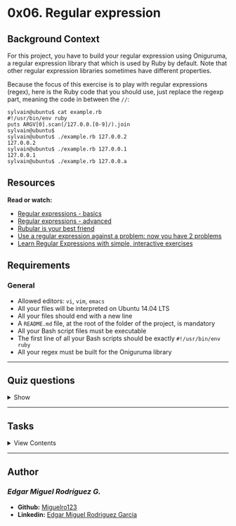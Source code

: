 # 0x06. Regular expression

## Background Context

For this project, you have to build your regular expression using Oniguruma, a regular expression library that which is used by Ruby by default. Note that other regular expression libraries sometimes have different properties.

Because the focus of this exercise is to play with regular expressions (regex), here is the Ruby code that you should use, just replace the regexp part, meaning the code in between the `//`:

```
sylvain@ubuntu$ cat example.rb
#!/usr/bin/env ruby
puts ARGV[0].scan(/127.0.0.[0-9]/).join
sylvain@ubuntu$
sylvain@ubuntu$ ./example.rb 127.0.0.2
127.0.0.2
sylvain@ubuntu$ ./example.rb 127.0.0.1
127.0.0.1
sylvain@ubuntu$ ./example.rb 127.0.0.a
```

## Resources

**Read or watch:**

- [Regular expressions - basics](https://www.slideshare.net/neha_jain/introducing-regular-expressions)
- [Regular expressions - advanced](https://www.slideshare.net/neha_jain/advanced-regular-expressions-80296518)
- [Rubular is your best friend](https://rubular.com/)
- [Use a regular expression against a problem: now you have 2 problems](https://blog.codinghorror.com/regular-expressions-now-you-have-two-problems/)
- [Learn Regular Expressions with simple, interactive exercises](https://regexone.com/)

## Requirements

### General

- Allowed editors: `vi`, `vim`, `emacs`
- All your files will be interpreted on Ubuntu 14.04 LTS
- All your files should end with a new line
- A `README.md` file, at the root of the folder of the project, is mandatory
- All your Bash script files must be executable
- The first line of all your Bash scripts should be exactly `#!/usr/bin/env ruby`
- All your regex must be built for the Oniguruma library

---

## Quiz questions

<details>
<summary>Show</summary>
  
### Question #0

What is the `/holberton/` regexp matching?

- [ ] holbert0n
- [ ] Holberton
- [x] holberton

### Question #1

What is the `/Holbert.n/` regexp matching?

- [x] Holbert.n
- [x] Holberton
- [ ] holberton

### Question #2

What is the `/Holbert*n/` regexp matching?

- [x] Holberttn
- [ ] Holberton
- [ ] Holbert.n

</details>

---

## Tasks

<details>
<summary>View Contents</summary>

### [0. Simply matching Holberton](./0-simply_match_holberton.rb)

Requirements:

- The regular expression must match `Holberton`
- Using the project instructions, create a Ruby script that accepts one argument and pass it to a regular expression matching 
method

Example:

```
sylvain@ubuntu$ ./0-simply_match_holberton.rb Holberton | cat -e
Holberton$
sylvain@ubuntu$ ./0-simply_match_holberton.rb "Holberton School" | cat -e
Holberton$
sylvain@ubuntu$ ./0-simply_match_holberton.rb "Holberton School Holberton" | cat -e
HolbertonHolberton$
sylvain@ubuntu$ ./0-simply_match_holberton.rb "Grace Hopper" | cat -e
$
```

**Repo:**

* GitHub repository: `holberton-system_engineering-devops`
* Directory: `0x06-regular_expressions`
* File: `0-simply_match_holberton.rb`

### [1. Repetition Token #0](./1-repetition_token_0.rb)

Requirements:

- Find the regular expression that will match the above cases
- Using the project instructions, create a Ruby script that accepts one argument and pass it to a regular expression matching method

**Repo:**

* GitHub repository: `holberton-system_engineering-devops`
* Directory: `0x06-regular_expressions`
* File: `1-repetition_token_0.rb`

### [2. Repetition Token #1](./2-repetition_token_1.rb)

Requirements:

- Find the regular expression that will match the above cases
- Using the project instructions, create a Ruby script that accepts one argument and pass it to a regular expression matching method

**Repo:**

* GitHub repository: `holberton-system_engineering-devops`
* Directory: `0x06-regular_expressions`
* File: `2-repetition_token_1.rb`

### [3. Repetition Token #2](./3-repetition_token_2.rb)

Requirements:

- Find the regular expression that will match the above cases
- Using the project instructions, create a Ruby script that accepts one argument and pass it to a regular expression matching method

**Repo:**

* GitHub repository: `holberton-system_engineering-devops`
* Directory: `0x06-regular_expressions`
* File: `3-repetition_token_2.rb`

### [4. Repetition Token #3](./4-repetition_token_3.rb)

Requirements:

- Find the regular expression that will match the above cases
- Using the project instructions, create a Ruby script that accepts one argument and pass it to a regular expression matching method

**Repo:**

* GitHub repository: `holberton-system_engineering-devops`
* Directory: `0x06-regular_expressions`
* File: `4-repetition_token_3.rb`

### [5. Not quite HBTN yet](./5-beginning_and_end.rb)

Requirements:

- The regular expression must be exactly matching a string that starts with h ends with n and can have any single character in between
- Using the project instructions, create a Ruby script that accepts one argument and pass it to a regular expression matching method

Example:

```
sylvain@ubuntu$ ./5-beginning_and_end.rb 'hn' | cat -e
$
sylvain@ubuntu$ ./5-beginning_and_end.rb 'hbn' | cat -e
hbn$
sylvain@ubuntu$ ./5-beginning_and_end.rb 'hbtn' | cat -e
$
sylvain@ubuntu$ ./5-beginning_and_end.rb 'h8n' | cat -e
h8n$
sylvain@ubuntu$
$
```

**Repo:**

* GitHub repository: `holberton-system_engineering-devops`
* Directory: `0x06-regular_expressions`
* File: `5-beginning_and_end.rb`

### [6. Call me maybe](./6-phone_number.rb)

This task is brought to you by Holberton mentor Neha Jain, Senior Software Engineer at LinkedIn.

Requirement:

- The regular expression must match a 10 digit phone number

Example:

```
sylvain@ubuntu$ ./6-phone_number.rb 4155049898 | cat -e
4155049898$
sylvain@ubuntu$ ./6-phone_number.rb " 4155049898" | cat -e
$
sylvain@ubuntu$ ./6-phone_number.rb "415 504 9898" | cat -e
$
sylvain@ubuntu$ ./6-phone_number.rb "415-504-9898" | cat -e
$
sylvain@ubuntu$
```

**Repo:**

* GitHub repository: `holberton-system_engineering-devops`
* Directory: `0x06-regular_expressions`
* File: `6-phone_number.rb`

### [7. OMG WHY ARE YOU SHOUTING?](./7-OMG_WHY_ARE_YOU_SHOUTING.rb)

Requirement:

- The regular expression must be only matching: capital letters

Example:

```
sylvain@ubuntu$ ./7-OMG_WHY_ARE_YOU_SHOUTING.rb "I realLy hOpe VancouvEr posseSs Yummy Soft vAnilla Dupper Mint Ice Nutella cream" | cat -e
ILOVESYSADMIN$
sylvain@ubuntu$ ./7-OMG_WHY_ARE_YOU_SHOUTING.rb "WHAT do you SAY?" | cat -e
WHATSAY$
sylvain@ubuntu$ ./7-OMG_WHY_ARE_YOU_SHOUTING.rb "cannot read you" | cat -e
$
sylvain@ubuntu$
```

**Repo:**

* GitHub repository: `holberton-system_engineering-devops`
* Directory: `0x06-regular_expressions`
* File: `7-OMG_WHY_ARE_YOU_SHOUTING.rb`

### [8. Textme #advanced](./100-textme.rb)

This exercise was prepared for you by Guillaume Plessis, VP of Infrastructure at TextMe. It is something he uses daily.

For this task, you’ll be taking over Guillaume’s responsibilities: one afternoon, a TextMe VoIP Engineer comes to you and explains she wants to run some statistics on the TextMe app text messages transactions.

Requirements:

- Your script should output: `[SENDER],[RECEIVER],[FLAGS]`
- The sender phone number or name (including country code if present)
- The receiver phone number or name (including country code if present)
- The flags that were used

You can find a [log file here](http://intranet-projects-files.s3.amazonaws.com/holbertonschool-sysadmin_devops/78/text_messages.log).

Example:

```
$ ./100-textme.rb 'Feb 1 11:00:00 ip-10-0-0-11 mdr: 2016-02-01 11:00:00 Receive SMS [SMSC:SYBASE1] [SVC:] [ACT:] [BINF:] [FID:] [from:Google] [to:+16474951758] [flags:-1:0:-1:0:-1] [msg:127:This planet has - or rather had - a problem, which was this: most of the people on it were unhappy for pretty much of the time.] [udh:0:]'
Google,+16474951758,-1:0:-1:0:-1
$
$
$ ./100-textme.rb 'Feb 1 11:00:00 ip-10-0-64-10 mdr: 2016-02-01 11:00:00 Receive SMS [SMSC:SYBASE2] [SVC:] [ACT:] [BINF:] [FID:] [from:+17272713208] [to:+19172319348] [flags:-1:0:-1:0:-1] [msg:136:Orbiting this at a distance of roughly ninety-two million miles is an utterly insignificant little blue green planet whose ape-descended] [udh:0:]'
+17272713208,+19172319348,-1:0:-1:0:-1
$
$ ./100-textme.rb 'Feb 1 11:00:00 ip-10-0-64-11 mdr: 2016-02-01 11:00:00 Sent SMS [SMSC:SYBASE1] [SVC:backendtextme] [ACT:] [BINF:] [FID:] [from:18572406905] [to:14022180266] [flags:-1:0:-1:-1:-1] [msg:136:Far out in the uncharted backwaters of the unfashionable end of the western spiral arm of the Galaxy lies a small unregarded yellow sun.] [udh:0:]'
18572406905,14022180266,-1:0:-1:-1:-1
$
$
$ ./100-textme.rb 'Feb 1 11:00:00 ip-10-0-64-11 mdr: 2016-02-01 11:00:00 Sent SMS [SMSC:SYBASE1] [SVC:backendtextme] [ACT:] [BINF:] [FID:] [from:12392190384] [to:19148265919] [flags:-1:0:-1:-1:-1] [msg:99:life forms are so amazingly primitive that they still think digital watches are a pretty neat idea.] [udh:0:]'
12392190384,19148265919,-1:0:-1:-1:-1
$
```

**Repo:**

* GitHub repository: `holberton-system_engineering-devops`
* Directory: `0x06-regular_expressions`
* File: `100-textme.rb`

### 9. Pass LinkedIn technical interview level0 #advanced

One way to get started in getting a Software Engineering job at LinkedIn is to solve their regex puzzle.

Requirements:

- Solve LinkedIn regex puzzle: [https://engineering.linkedin.com/puzzle](https://engineering.linkedin.com/puzzle)
- Provide as an answer file a screenshot of the “Congratulations” screen with the date and time of completion

Well, I guess I can get into LinkedIn hiring process:

**It is your responsibility to request a review for this task from a peer. If no peers have been reviewed, you should request a review from a TA or staff member**.

**Repo:**

* GitHub repository: `holberton-system_engineering-devops`
* Directory: `0x06-regular_expressions`
* File: `101-passed_linkedin_regex_challenge.jpg`

</details>

---

## Author
### _Edgar Miguel Rodríguez G._

- **Github:** [Miguelro123](https://github.com/Miguelro123) 
- **Linkedin:** [Edgar Miguel Rodriguez Garcia](https://www.linkedin.com/in/edgar-miguel-rodriguez-garcia-20a5281a2/)

